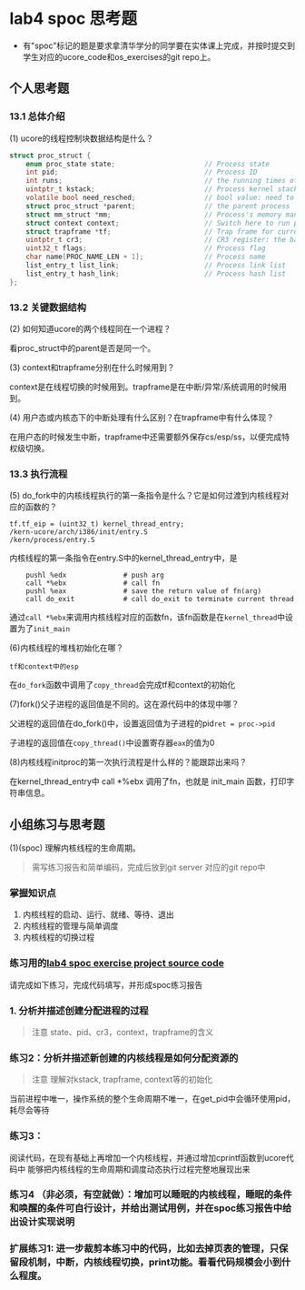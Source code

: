 # lab4 spoc 思考题

- 有"spoc"标记的题是要求拿清华学分的同学要在实体课上完成，并按时提交到学生对应的ucore_code和os_exercises的git repo上。

## 个人思考题

### 13.1 总体介绍

(1) ucore的线程控制块数据结构是什么？

```c
struct proc_struct {
    enum proc_state state;                      // Process state
    int pid;                                    // Process ID
    int runs;                                   // the running times of Proces
    uintptr_t kstack;                           // Process kernel stack
    volatile bool need_resched;                 // bool value: need to be rescheduled to release CPU?
    struct proc_struct *parent;                 // the parent process
    struct mm_struct *mm;                       // Process's memory management field
    struct context context;                     // Switch here to run process
    struct trapframe *tf;                       // Trap frame for current interrupt
    uintptr_t cr3;                              // CR3 register: the base addr of Page Directroy Table(PDT)
    uint32_t flags;                             // Process flag
    char name[PROC_NAME_LEN + 1];               // Process name
    list_entry_t list_link;                     // Process link list 
    list_entry_t hash_link;                     // Process hash list
};
```

### 13.2 关键数据结构

(2) 如何知道ucore的两个线程同在一个进程？

看proc_struct中的parent是否是同一个。

(3) context和trapframe分别在什么时候用到？

context是在线程切换的时候用到。trapframe是在中断/异常/系统调用的时候用到。

(4) 用户态或内核态下的中断处理有什么区别？在trapframe中有什么体现？

在用户态的时候发生中断，trapframe中还需要额外保存cs/esp/ss，以便完成特权级切换。

### 13.3 执行流程

(5) do_fork中的内核线程执行的第一条指令是什么？它是如何过渡到内核线程对应的函数的？
```
tf.tf_eip = (uint32_t) kernel_thread_entry;
/kern-ucore/arch/i386/init/entry.S
/kern/process/entry.S
```

内核线程的第一条指令在entry.S中的kernel_thread_entry中，是
```
    pushl %edx              # push arg
    call *%ebx              # call fn
    pushl %eax              # save the return value of fn(arg)
    call do_exit            # call do_exit to terminate current thread
```
通过`call *%ebx`来调用内核线程对应的函数fn，该fn函数是在`kernel_thread`中设置为了`init_main`

(6)内核线程的堆栈初始化在哪？
```
tf和context中的esp
```

在`do_fork`函数中调用了`copy_thread`会完成tf和context的初始化

(7)fork()父子进程的返回值是不同的。这在源代码中的体现中哪？

父进程的返回值在do_fork()中，设置返回值为子进程的pid`ret = proc->pid`

子进程的返回值在`copy_thread()`中设置寄存器`eax`的值为0

(8)内核线程initproc的第一次执行流程是什么样的？能跟踪出来吗？

在kernel_thread_entry中 call *%ebx 调用了fn，也就是 init_main 函数，打印字符串信息。

## 小组练习与思考题

(1)(spoc) 理解内核线程的生命周期。

> 需写练习报告和简单编码，完成后放到git server 对应的git repo中

### 掌握知识点
1. 内核线程的启动、运行、就绪、等待、退出
2. 内核线程的管理与简单调度
3. 内核线程的切换过程

### 练习用的[lab4 spoc exercise project source code](https://github.com/chyyuu/ucore_lab/tree/master/related_info/lab4/lab4-spoc-discuss)


请完成如下练习，完成代码填写，并形成spoc练习报告

### 1. 分析并描述创建分配进程的过程

> 注意 state、pid、cr3，context，trapframe的含义

### 练习2：分析并描述新创建的内核线程是如何分配资源的

> 注意 理解对kstack, trapframe, context等的初始化


当前进程中唯一，操作系统的整个生命周期不唯一，在get_pid中会循环使用pid，耗尽会等待

### 练习3：

阅读代码，在现有基础上再增加一个内核线程，并通过增加cprintf函数到ucore代码中
能够把内核线程的生命周期和调度动态执行过程完整地展现出来

### 练习4 （非必须，有空就做）：增加可以睡眠的内核线程，睡眠的条件和唤醒的条件可自行设计，并给出测试用例，并在spoc练习报告中给出设计实现说明

### 扩展练习1: 进一步裁剪本练习中的代码，比如去掉页表的管理，只保留段机制，中断，内核线程切换，print功能。看看代码规模会小到什么程度。
